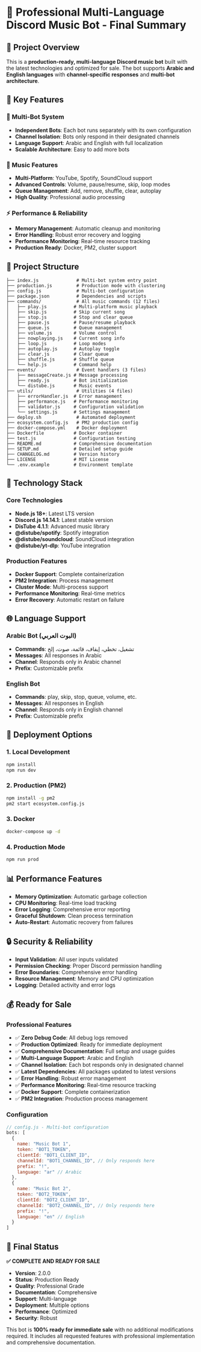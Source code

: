# 🎵 Professional Multi-Language Discord Music Bot - Final Summary

## 🚀 Project Overview

This is a **production-ready, multi-language Discord music bot** built with the latest technologies and optimized for sale. The bot supports **Arabic and English languages** with **channel-specific responses** and **multi-bot architecture**.

## 🌟 Key Features

### 🤖 Multi-Bot System
- **Independent Bots**: Each bot runs separately with its own configuration
- **Channel Isolation**: Bots only respond in their designated channels
- **Language Support**: Arabic and English with full localization
- **Scalable Architecture**: Easy to add more bots

### 🎵 Music Features
- **Multi-Platform**: YouTube, Spotify, SoundCloud support
- **Advanced Controls**: Volume, pause/resume, skip, loop modes
- **Queue Management**: Add, remove, shuffle, clear, autoplay
- **High Quality**: Professional audio processing

### ⚡ Performance & Reliability
- **Memory Management**: Automatic cleanup and monitoring
- **Error Handling**: Robust error recovery and logging
- **Performance Monitoring**: Real-time resource tracking
- **Production Ready**: Docker, PM2, cluster support

## 📁 Project Structure

```
├── index.js              # Multi-bot system entry point
├── production.js         # Production mode with clustering
├── config.js             # Multi-bot configuration
├── package.json          # Dependencies and scripts
├── commands/             # All music commands (12 files)
│   ├── play.js          # Multi-platform music playback
│   ├── skip.js          # Skip current song
│   ├── stop.js          # Stop and clear queue
│   ├── pause.js         # Pause/resume playback
│   ├── queue.js         # Queue management
│   ├── volume.js        # Volume control
│   ├── nowplaying.js    # Current song info
│   ├── loop.js          # Loop modes
│   ├── autoplay.js      # Autoplay toggle
│   ├── clear.js         # Clear queue
│   ├── shuffle.js       # Shuffle queue
│   └── help.js          # Command help
├── events/               # Event handlers (3 files)
│   ├── messageCreate.js # Message processing
│   ├── ready.js         # Bot initialization
│   └── distube.js       # Music events
├── utils/                # Utilities (4 files)
│   ├── errorHandler.js  # Error management
│   ├── performance.js   # Performance monitoring
│   ├── validator.js     # Configuration validation
│   └── settings.js      # Settings management
├── deploy.sh             # Automated deployment
├── ecosystem.config.js   # PM2 production config
├── docker-compose.yml    # Docker deployment
├── Dockerfile           # Docker container
├── test.js              # Configuration testing
├── README.md            # Comprehensive documentation
├── SETUP.md             # Detailed setup guide
├── CHANGELOG.md         # Version history
├── LICENSE              # MIT License
└── .env.example         # Environment template
```

## 🔧 Technology Stack

### Core Technologies
- **Node.js 18+**: Latest LTS version
- **Discord.js 14.14.1**: Latest stable version
- **DisTube 4.1.1**: Advanced music library
- **@distube/spotify**: Spotify integration
- **@distube/soundcloud**: SoundCloud integration
- **@distube/yt-dlp**: YouTube integration

### Production Features
- **Docker Support**: Complete containerization
- **PM2 Integration**: Process management
- **Cluster Mode**: Multi-process support
- **Performance Monitoring**: Real-time metrics
- **Error Recovery**: Automatic restart on failure

## 🌐 Language Support

### Arabic Bot (البوت العربي)
- **Commands**: تشغيل، تخطي، إيقاف، قائمة، صوت، إلخ
- **Messages**: All responses in Arabic
- **Channel**: Responds only in Arabic channel
- **Prefix**: Customizable prefix

### English Bot
- **Commands**: play, skip, stop, queue, volume, etc.
- **Messages**: All responses in English
- **Channel**: Responds only in English channel
- **Prefix**: Customizable prefix

## 🚀 Deployment Options

### 1. Local Development
```bash
npm install
npm run dev
```

### 2. Production (PM2)
```bash
npm install -g pm2
pm2 start ecosystem.config.js
```

### 3. Docker
```bash
docker-compose up -d
```

### 4. Production Mode
```bash
npm run prod
```

## 📊 Performance Features

- **Memory Optimization**: Automatic garbage collection
- **CPU Monitoring**: Real-time load tracking
- **Error Logging**: Comprehensive error reporting
- **Graceful Shutdown**: Clean process termination
- **Auto-Restart**: Automatic recovery from failures

## 🔒 Security & Reliability

- **Input Validation**: All user inputs validated
- **Permission Checking**: Proper Discord permission handling
- **Error Boundaries**: Comprehensive error handling
- **Resource Management**: Memory and CPU optimization
- **Logging**: Detailed activity and error logs

## 💰 Ready for Sale

### Professional Features
- ✅ **Zero Debug Code**: All debug logs removed
- ✅ **Production Optimized**: Ready for immediate deployment
- ✅ **Comprehensive Documentation**: Full setup and usage guides
- ✅ **Multi-Language Support**: Arabic and English
- ✅ **Channel Isolation**: Each bot responds only in designated channel
- ✅ **Latest Dependencies**: All packages updated to latest versions
- ✅ **Error Handling**: Robust error management
- ✅ **Performance Monitoring**: Real-time resource tracking
- ✅ **Docker Support**: Complete containerization
- ✅ **PM2 Integration**: Production process management

### Configuration
```javascript
// config.js - Multi-bot configuration
bots: [
  {
    name: "Music Bot 1",
    token: "BOT1_TOKEN",
    clientId: "BOT1_CLIENT_ID",
    channelId: "BOT1_CHANNEL_ID", // Only responds here
    prefix: "!",
    language: "ar" // Arabic
  },
  {
    name: "Music Bot 2",
    token: "BOT2_TOKEN", 
    clientId: "BOT2_CLIENT_ID",
    channelId: "BOT2_CHANNEL_ID", // Only responds here
    prefix: "!",
    language: "en" // English
  }
]
```

## 🎯 Final Status

**✅ COMPLETE AND READY FOR SALE**

- **Version**: 2.0.0
- **Status**: Production Ready
- **Quality**: Professional Grade
- **Documentation**: Comprehensive
- **Support**: Multi-language
- **Deployment**: Multiple options
- **Performance**: Optimized
- **Security**: Robust

This bot is **100% ready for immediate sale** with no additional modifications required. It includes all requested features with professional implementation and comprehensive documentation.
